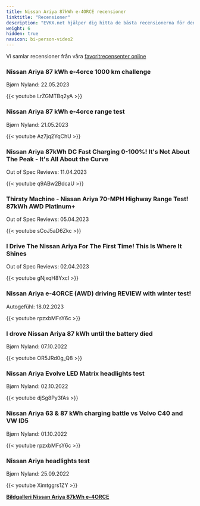 ```yaml
---
title: Nissan Ariya 87kWh e-4ORCE recensioner
linktitle: "Recensioner"
description: "EVKX.net hjälper dig hitta de bästa recensionerna för denna modell."
weight: 6
hidden: true
navicon: bi-person-video2
---
```

Vi samlar recensioner från våra [favoritrecensenter online](../../../../../guides/evreviewers/)

<div class="container text-center shadow p-2 pe-4 mb-5 bg-body-tertiary rounded border">
<h3>Nissan Ariya 87 kWh e-4orce 1000 km challenge</h3>
<p>Bjørn Nyland: 22.05.2023</p>

{{< youtube LrZGMTBq2yA >}}

</div>
<div class="container text-center shadow p-2 pe-4 mb-5 bg-body-tertiary rounded border">
<h3>Nissan Ariya 87 kWh e-4orce range test</h3>
<p>Bjørn Nyland: 21.05.2023</p>

{{< youtube Az7jq2YqChU >}}

</div>
<div class="container text-center shadow p-2 pe-4 mb-5 bg-body-tertiary rounded border">
<h3>Nissan Ariya 87kWh DC Fast Charging 0-100%! It's Not About The Peak - It's All About the Curve</h3>
<p>Out of Spec Reviews: 11.04.2023</p>

{{< youtube q9ABw2BdcaU >}}

</div>
<div class="container text-center shadow p-2 pe-4 mb-5 bg-body-tertiary rounded border">
<h3>Thirsty Machine - Nissan Ariya 70-MPH Highway Range Test! 87kWh AWD Platinum+</h3>
<p>Out of Spec Reviews: 05.04.2023</p>

{{< youtube sCoJ5aD6Zkc >}}

</div>
<div class="container text-center shadow p-2 pe-4 mb-5 bg-body-tertiary rounded border">
<h3>I Drive The Nissan Ariya For The First Time! This Is Where It Shines</h3>
<p>Out of Spec Reviews: 02.04.2023</p>

{{< youtube gNjxqH8YxcI >}}

</div>
<div class="container text-center shadow p-2 pe-4 mb-5 bg-body-tertiary rounded border">
<h3>Nissan Ariya e-4ORCE (AWD) driving REVIEW with winter test!</h3>
<p>Autogefühl: 18.02.2023</p>

{{< youtube rpzxbMFsY6c >}}

</div>
<div class="container text-center shadow p-2 pe-4 mb-5 bg-body-tertiary rounded border">
<h3>I drove Nissan Ariya 87 kWh until the battery died</h3>
<p>Bjørn Nyland: 07.10.2022</p>

{{< youtube OR5JRd0g_Q8 >}}

</div>
<div class="container text-center shadow p-2 pe-4 mb-5 bg-body-tertiary rounded border">
<h3>Nissan Ariya Evolve LED Matrix headlights test</h3>
<p>Bjørn Nyland: 02.10.2022</p>

{{< youtube djSg8Py3fAs >}}

</div>
<div class="container text-center shadow p-2 pe-4 mb-5 bg-body-tertiary rounded border">
<h3>Nissan Ariya 63 & 87 kWh charging battle vs Volvo C40 and VW ID5</h3>
<p>Bjørn Nyland: 01.10.2022</p>

{{< youtube rpzxbMFsY6c >}}

</div>
<div class="container text-center shadow p-2 pe-4 mb-5 bg-body-tertiary rounded border">
<h3>Nissan Ariya headlights test</h3>
<p>Bjørn Nyland: 25.09.2022</p>

{{< youtube Ximtggrs1ZY >}}

</div>
<div class="mt-3 mb-3">
<a href="../gallery/" class="text-decoration-none text-black">
<strong><i class="bi-arrow-left"></i>Bildgalleri  </strong>
</a>
<a href="../" class="text-decoration-none text-black float-end">
<strong>Nissan Ariya 87kWh e-4ORCE <i class="bi-arrow-right"></i></strong>
</a>
</div>
